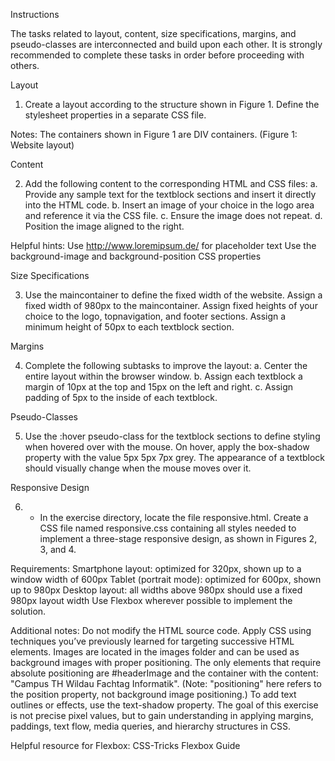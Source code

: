 Instructions

The tasks related to layout, content, size specifications, margins, and pseudo-classes are interconnected and build upon each other. It is strongly recommended to complete these tasks in order before proceeding with others.

Layout
1. Create a layout according to the structure shown in Figure 1.
Define the stylesheet properties in a separate CSS file.

Notes:
The containers shown in Figure 1 are DIV containers.
(Figure 1: Website layout)

Content

2. Add the following content to the corresponding HTML and CSS files:
a. Provide any sample text for the textblock sections and insert it directly into the HTML code.
b. Insert an image of your choice in the logo area and reference it via the CSS file.
c. Ensure the image does not repeat.
d. Position the image aligned to the right.

Helpful hints:
Use http://www.loremipsum.de/ for placeholder text
Use the background-image and background-position CSS properties

Size Specifications

3. Use the maincontainer to define the fixed width of the website.
Assign a fixed width of 980px to the maincontainer.
Assign fixed heights of your choice to the logo, topnavigation, and footer sections.
Assign a minimum height of 50px to each textblock section.

Margins

4. Complete the following subtasks to improve the layout:
a. Center the entire layout within the browser window.
b. Assign each textblock a margin of 10px at the top and 15px on the left and right.
c. Assign padding of 5px to the inside of each textblock.

Pseudo-Classes

5. Use the :hover pseudo-class for the textblock sections to define styling when hovered over with the mouse.
On hover, apply the box-shadow property with the value 5px 5px 7px grey.
The appearance of a textblock should visually change when the mouse moves over it.

Responsive Design

6. * In the exercise directory, locate the file responsive.html.
Create a CSS file named responsive.css containing all styles needed to implement a three-stage responsive design, as shown in Figures 2, 3, and 4.

Requirements:
Smartphone layout: optimized for 320px, shown up to a window width of 600px
Tablet (portrait mode): optimized for 600px, shown up to 980px
Desktop layout: all widths above 980px should use a fixed 980px layout width
Use Flexbox wherever possible to implement the solution.

Additional notes:
Do not modify the HTML source code. Apply CSS using techniques you’ve previously learned for targeting successive HTML elements.
Images are located in the images folder and can be used as background images with proper positioning.
The only elements that require absolute positioning are #headerImage and the container with the content: "Campus TH Wildau Fachtag Informatik".
(Note: "positioning" here refers to the position property, not background image positioning.)
To add text outlines or effects, use the text-shadow property.
The goal of this exercise is not precise pixel values, but to gain understanding in applying margins, paddings, text flow, media queries, and hierarchy structures in CSS.

Helpful resource for Flexbox:
CSS-Tricks Flexbox Guide
